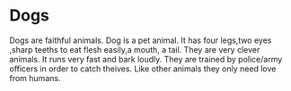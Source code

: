 # Dogs
Dogs are faithful animals.
Dog is a pet animal.
It has four legs,two eyes ,sharp teeths to eat flesh easily,a mouth, a tail.
They are very clever animals.
It runs very fast and bark loudly.
They are trained by police/army officers in order to catch theives.
Like other animals they only need love from humans.
